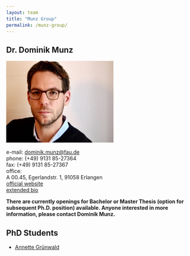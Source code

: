 ```yaml
---
layout: team
title: "Munz Group"
permalink: /munz-group/
---
```


## Dr. Dominik Munz

<div class="profile">
<img src="/assets/img/Munz_klein.jpg" class="img-responsive">
<p>
e-mail: <a href="dominik.munz@fau.de">dominik.munz@fau.de</a><br> 
phone: (+49) 9131 85-27364<br>
fax:  (+49) 9131 85-27367<br>
office:<br>
A 00.45, Egerlandstr. 1, 91058 Erlangen<br>
<a href="https://www.chemistry.nat.fau.eu/munz-group/">official website</a><br>
<a href="/team/dominik-munz">extended bio</a>
</p>
</div>


**There are currently openings for Bachelor or Master Thesis (option for subsequent Ph.D. position) available. Anyone interested in more information, please contact Dominik Munz.**

 

## PhD Students

- [Annette Grünwald](/team/annette-gruenwald)
